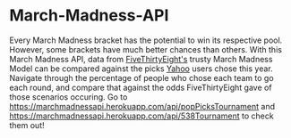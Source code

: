 # March-Madness-API

Every March Madness bracket has the potential to win its respective pool. However, 
some brackets have much better chances than others. With this March Madness API, data from [FiveThirtyEight's](https://projects.fivethirtyeight.com/2019-march-madness-predictions/) trusty March Madness Model can be compared against the picks [Yahoo](https://tournament.fantasysports.yahoo.com/t1/pickdistribution) users chose this year. Navigate through the percentage of people who chose each team to go each round, and compare that against the odds FiveThirtyEight gave of those scenarios occuring. Go to https://marchmadnessapi.herokuapp.com/api/popPicksTournament and https://marchmadnessapi.herokuapp.com/api/538Tournament to check them out!



